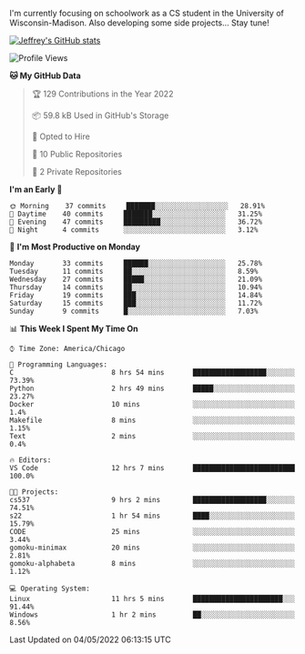 

I'm currently focusing on schoolwork as a CS student in the University of Wisconsin-Madison.
Also developing some side projects...
Stay tune!

<!-- [![wakatime](https://wakatime.com/badge/user/99a12255-d5fa-4530-a56f-b1f6efe8669d.svg?style=for-the-badge)](https://wakatime.com/@99a12255-d5fa-4530-a56f-b1f6efe8669d) -->

[![Jeffrey's GitHub stats](https://github-readme-stats.vercel.app/api?username=slijeff&count_private=true&show_icons=true)](https://github.com/anuraghazra/github-readme-stats)

<!-- [![Jeffrey's wakatime stats](https://github-readme-stats.vercel.app/api/wakatime?username=slijeff&custom_title=Coding+Time+Last+Week)](https://github.com/slijeff/github-readme-stats) -->

<!-- [![Top Langs](https://github-readme-stats.vercel.app/api/top-langs/?username=slijeff&count_private=true&langs_count=8&hide=javascript&custom_title=Repo+Languages)](https://github.com/anuraghazra/github-readme-stats) -->

<!--START_SECTION:waka-->
![Profile Views](http://img.shields.io/badge/Profile%20Views-3-blue)

**🐱 My GitHub Data** 

> 🏆 129 Contributions in the Year 2022
 > 
> 📦 59.8 kB Used in GitHub's Storage 
 > 
> 💼 Opted to Hire
 > 
> 📜 10 Public Repositories 
 > 
> 🔑 2 Private Repositories  
 > 
**I'm an Early 🐤** 

```text
🌞 Morning    37 commits     ███████░░░░░░░░░░░░░░░░░░   28.91% 
🌆 Daytime    40 commits     ███████░░░░░░░░░░░░░░░░░░   31.25% 
🌃 Evening    47 commits     █████████░░░░░░░░░░░░░░░░   36.72% 
🌙 Night      4 commits      ░░░░░░░░░░░░░░░░░░░░░░░░░   3.12%

```
📅 **I'm Most Productive on Monday** 

```text
Monday       33 commits     ██████░░░░░░░░░░░░░░░░░░░   25.78% 
Tuesday      11 commits     ██░░░░░░░░░░░░░░░░░░░░░░░   8.59% 
Wednesday    27 commits     █████░░░░░░░░░░░░░░░░░░░░   21.09% 
Thursday     14 commits     ██░░░░░░░░░░░░░░░░░░░░░░░   10.94% 
Friday       19 commits     ███░░░░░░░░░░░░░░░░░░░░░░   14.84% 
Saturday     15 commits     ███░░░░░░░░░░░░░░░░░░░░░░   11.72% 
Sunday       9 commits      █░░░░░░░░░░░░░░░░░░░░░░░░   7.03%

```


📊 **This Week I Spent My Time On** 

```text
⌚︎ Time Zone: America/Chicago

💬 Programming Languages: 
C                        8 hrs 54 mins       ██████████████████░░░░░░░   73.39% 
Python                   2 hrs 49 mins       █████░░░░░░░░░░░░░░░░░░░░   23.27% 
Docker                   10 mins             ░░░░░░░░░░░░░░░░░░░░░░░░░   1.4% 
Makefile                 8 mins              ░░░░░░░░░░░░░░░░░░░░░░░░░   1.15% 
Text                     2 mins              ░░░░░░░░░░░░░░░░░░░░░░░░░   0.4%

🔥 Editors: 
VS Code                  12 hrs 7 mins       █████████████████████████   100.0%

🐱‍💻 Projects: 
cs537                    9 hrs 2 mins        ██████████████████░░░░░░░   74.51% 
s22                      1 hr 54 mins        ████░░░░░░░░░░░░░░░░░░░░░   15.79% 
CODE                     25 mins             ░░░░░░░░░░░░░░░░░░░░░░░░░   3.44% 
gomoku-minimax           20 mins             ░░░░░░░░░░░░░░░░░░░░░░░░░   2.81% 
gomoku-alphabeta         8 mins              ░░░░░░░░░░░░░░░░░░░░░░░░░   1.12%

💻 Operating System: 
Linux                    11 hrs 5 mins       ██████████████████████░░░   91.44% 
Windows                  1 hr 2 mins         ██░░░░░░░░░░░░░░░░░░░░░░░   8.56%

```


 Last Updated on 04/05/2022 06:13:15 UTC
<!--END_SECTION:waka-->
